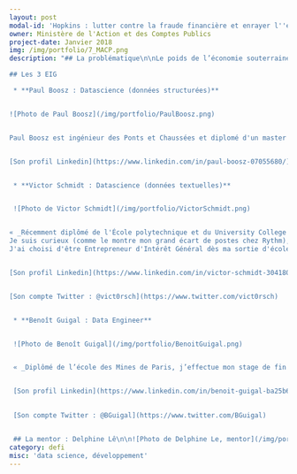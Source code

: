 ```yaml
---
layout: post
modal-id: 'Hopkins : lutter contre la fraude financière et enrayer l''économie souterraine'
owner: Ministère de l'Action et des Comptes Publics
project-date: Janvier 2018
img: /img/portfolio/7_MACP.png
description: "## La problématique\n\nLe poids de l’économie souterraine est estimé à environ 12% du PIB en France, et jusqu’à 18% du PIB de l’UE\nen 2015. Or, ces dernières années ont vu une augmentation importante du **volume\ndes données textuelles et structurées dont l’analyse peut permettre de repérer\nplus facilement et plus efficacement la fraude financière**.\n\nCependant,\n**l’exploitation optimale de ces données au volume très important et aux formats\ntrès divers nécessite l’utilisation de nouvelles techniques de data science**.\nCes nouveaux besoins et possibilités ont motivé l’introduction de technologies *big data* et de la data science dans le cadre de la lutte contre la fraude\nfinancière et l’économie souterraine.\n\n## Le défi : aider à la lutte contre la fraude financière à partir de données hétérogènes grâce aux techniques de *big data*\n\nLe Ministère de l’Action et des Comptes publics\nsouhaite aujourd’hui mieux valoriser son gisement de données. Un défi à\nplusieurs dimensions\_:\n\n* Améliorer la mise en relation de données\n  obtenues de différentes sources (en termes d’automatisation des traitements, de\n  précision et de performance) ;\n* Générer des graphes enrichis modélisant non\n  seulement les entités métier mais aussi la nature des relations qui les lient.\n\nLe ministère souhaite aussi bien valoriser\nses données de type structuré que ses ressources textuelles, principalement le\nflux d’informations entrantes. Des outils de data mining et d’apprentissage\nautomatique sont déjà en cours de développement pour extraire de l’information\nde ces données textuelles. **Il est\nnécessaire de les améliorer afin de permettre leur industrialisation**.\n\n

## Les 3 EIG

 * **Paul Boosz : Datascience (données structurées)**


![Photo de Paul Boosz](/img/portfolio/PaulBoosz.png)


Paul Boosz est ingénieur des Ponts et Chaussées et diplomé d'un master d'apprentissage automatique de l'université Paris-Saclay. Il a été parmi les premiers data scientist de Shift Technology, une startup spécialisé dans la détection de fraude à l'assurance.  


[Son profil Linkedin](https://www.linkedin.com/in/paul-boosz-07055680/). 


 * **Victor Schmidt : Datascience (données textuelles)** 


 ![Photo de Victor Schmidt](/img/portfolio/VictorSchmidt.png)


« _Récemment diplômé de l'École polytechnique et du University College London en Machine Learning, j'ai travaillé auparavant 1 an chez  Rythm en tant Marketing Intern puis en tant que Data Science Engineer. 
Je suis curieux (comme le montre mon grand écart de postes chez Rythm), voyageur (j'ai voyagé en Asie pendant 6 mois notamment) et je m'intéresse particulièrement aux médias (metada.org). 
J'ai choisi d'être Entrepreneur d'Intérêt Général dès ma sortie d'école pour avoir l'opportunité d'appliquer mes connaissances dans le domaine public et au sein d'une communauté soudée, complémentaire et diverse._ »  


[Son profil Linkedin](https://www.linkedin.com/in/victor-schmidt-30418083). 


[Son compte Twitter : @vict0rsch](https://www.twitter.com/vict0rsch)


 * **Benoît Guigal : Data Engineer**


 ![Photo de Benoît Guigal](/img/portfolio/BenoitGuigal.png)


 « _Diplômé de l’école des Mines de Paris, j’effectue mon stage de fin d’étude en R&D au Ministère de la Défense puis je rejoins Captain Dash, une startup spécialisée en Business Intelligence en tant que data engineer. Je me lance ensuite dans une aventure entrepreneuriale et co-fonde Figure, un service de location de cabines photographiques connectées à une plateforme web communautaire. Enthousiasmé par le programme EIG, je vais relever le défi Hopkins pour lutter contre la fraude financière et enrayer l’économie souterraine. Sur mon temps libre, on peut m’apercevoir dans les salles d’escalade ou à la montagne._ »  


 [Son profil Linkedin](https://www.linkedin.com/in/benoit-guigal-ba25b644/). 

 
 [Son compte Twitter : @BGuigal](https://www.twitter.com/BGuigal) 


 ## La mentor : Delphine Lê\n\n![Photo de Delphine Le, mentor](/img/portfolio/7_DelphineLE.png)\n\nSuite à un parcours mixte (dans le privé\net le public, en recherche et au sein de start-ups), Delphine Lê\na rejoint les ministères économiques et financiers en tant que data scientist\ndepuis 2015. Au cœur de la transformation numérique de son service, elle a\nparticipé à la mise en place d’un environnement « Big\nData » et à la création d’un pôle Data Science qu’elle dirige.\n\n*« La lutte contre la fraude financière (fiscale, sociale, etc.) et contre\nl’économie souterraine représentent des enjeux majeurs d’utilité\npublique.\nNous proposons un défi s’appuyant sur des données massives d’origines et de\nnatures diverses (structurées et non structurées), avec l’ambition de détecter\ndes schémas de fraude variés, reflétant des typologies connues ou nouvelles.*\n\n*Identifier des relations entre différents silos de données et modéliser les\ninformations sous forme de graphe constitue un des axes de travail proposés.\nL’autre se concentre sur les données textuelles pour lesquelles nous aimerions\nnotamment évaluer l’apport potentiel du deeplearning.\nPour cela, nous recrutons deux data scientists\nconfirmés et un développeur (data engineer),\nqui rejoindront un pôle Data Science travaillant en étroite collaboration avec\nune équipe projet et des experts métiers, tout en ayant accès à un\nenvironnement dédié à l’état de l’art. »*\n\n## [En savoir plus : le pitch du défi en 4 slides](https://www.slideshare.net/secret/cdzCUyu74BmNxN)"
category: defi
misc: 'data science, développement'
---
```



















